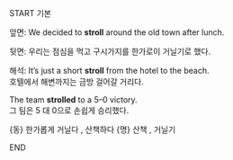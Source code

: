 START
기본

앞면:
We decided to **stroll** around the old town after lunch.

뒷면:
우리는 점심을 먹고 구시가지를 한가로이 거닐기로 했다.

해석:
It’s just a short **stroll** from the hotel to the beach.  
호텔에서 해변까지는 금방 걸어갈 거리다.

The team **strolled** to a 5–0 victory.  
그 팀은 5 대 0으로 손쉽게 승리했다.

{동} 한가롭게 거닐다 , 산책하다
{명} 산책 , 거닐기
<!--ID: 1746586791370-->
END
